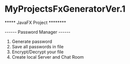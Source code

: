 # MyProjectsFxGeneratorVer.1

***** JavaFX Project ********

------ Password Manager ------

1. Generate password
2. Save all passwords in file
3. Encrypt/Decrypt your file
4. Create local Server and Chat Room

